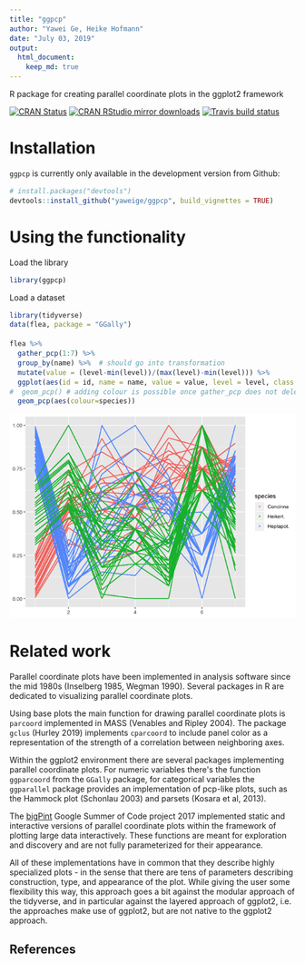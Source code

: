 ```yaml
---
title: "ggpcp"
author: "Yawei Ge, Heike Hofmann"
date: "July 03, 2019"
output: 
  html_document:
    keep_md: true
---
```




R package for creating parallel coordinate plots in the ggplot2 framework

[![CRAN Status](http://www.r-pkg.org/badges/version/ggpcp)](https://cran.r-project.org/package=ggpcp) [![CRAN RStudio mirror downloads](http://cranlogs.r-pkg.org/badges/ggpcp)](http://www.r-pkg.org/pkg/ggpcp) 
[![Travis build status](https://travis-ci.org/yaweige/ggpcp.svg?branch=master)](https://travis-ci.org/yaweige/ggpcp)



# Installation

`ggpcp` is currently only available in the development version from Github:


```r
# install.packages("devtools")
devtools::install_github("yaweige/ggpcp", build_vignettes = TRUE)
```

# Using the functionality

Load the library


```r
library(ggpcp)
```

Load a dataset


```r
library(tidyverse)
data(flea, package = "GGally")

flea %>% 
  gather_pcp(1:7) %>%
  group_by(name) %>%  # should go into transformation
  mutate(value = (level-min(level))/(max(level)-min(level))) %>%
  ggplot(aes(id = id, name = name, value = value, level = level, class = class)) +
#  geom_pcp() # adding colour is possible once gather_pcp does not delete original data
  geom_pcp(aes(colour=species)) 
```

![](README_files/figure-html/unnamed-chunk-3-1.png)<!-- -->

# Related work

Parallel coordinate plots have been implemented in analysis software since the mid 1980s (Inselberg 1985, Wegman 1990). Several packages in R are dedicated to visualizing parallel coordinate plots. 

Using base plots the main function for drawing parallel coordinate plots is `parcoord` implemented in MASS (Venables and Ripley 2004). The package `gclus` (Hurley 2019) implements `cparcoord` to include panel color as a representation of the strength of a correlation between neighboring axes.

Within the ggplot2 environment there are several packages implementing parallel coordinate plots. For numeric variables there's the function `ggparcoord` from the `GGally` package, for categorical variables the `ggparallel` package provides an implementation of pcp-like plots, such as the Hammock plot (Schonlau 2003) and parsets (Kosara et al, 2013).

The [bigPint](https://github.com/rstats-gsoc/gsoc2017/wiki/bigPint%3A-Big-multivariate-data-plotted-interactively) Google Summer of Code project  2017 implemented static and interactive versions of parallel coordinate plots within the framework of plotting large data interactively. These functions are meant for exploration and discovery and are not fully parameterized for their appearance.


All of these implementations have in common that they describe highly specialized  plots - in the sense that there are tens of parameters describing construction, type, and appearance of the plot. While giving the user some flexibility this way, this approach goes a bit against the modular approach of the tidyverse, and in particular against the layered approach of ggplot2, i.e. the approaches make use of ggplot2, but are not native to the ggplot2 approach. 

## References
